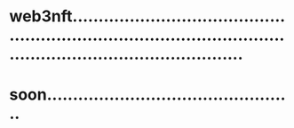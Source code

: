 # web3nft...........................................................................................................................................
# soon................................................
